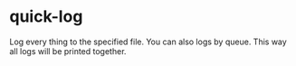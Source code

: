 # quick-log
Log every thing to the specified file. You can also logs by queue. This way all logs will be printed together. 
